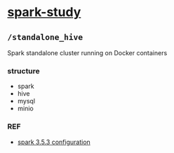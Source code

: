 # [spark-study](https://github.com/Melting-Face/spark-study)

## `/standalone_hive`

Spark standalone cluster running on Docker containers

### structure

- spark
- hive
- mysql
- minio

### REF

- [spark 3.5.3 configuration](https://spark.apache.org/docs/3.5.3/configuration.html)
